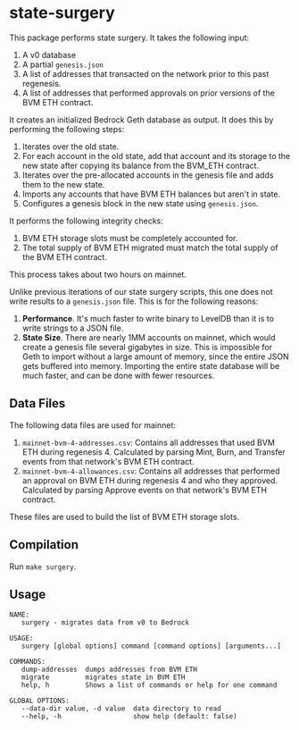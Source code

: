 # state-surgery

This package performs state surgery. It takes the following input:

1. A v0 database
2. A partial `genesis.json`
3. A list of addresses that transacted on the network prior to this past regenesis.
4. A list of addresses that performed approvals on prior versions of the BVM ETH contract.

It creates an initialized Bedrock Geth database as output. It does this by performing the following steps:

1. Iterates over the old state.
2. For each account in the old state, add that account and its storage to the new state after copying its balance from the BVM_ETH contract.
3. Iterates over the pre-allocated accounts in the genesis file and adds them to the new state.
4. Imports any accounts that have BVM ETH balances but aren't in state.
5. Configures a genesis block in the new state using `genesis.json`.

It performs the following integrity checks:

1. BVM ETH storage slots must be completely accounted for.
2. The total supply of BVM ETH migrated must match the total supply of the BVM ETH contract.

This process takes about two hours on mainnet.

Unlike previous iterations of our state surgery scripts, this one does not write results to a `genesis.json` file. This is for the following reasons:

1. **Performance**. It's much faster to write binary to LevelDB than it is to write strings to a JSON file.
2. **State Size**. There are nearly 1MM accounts on mainnet, which would create a genesis file several gigabytes in size. This is impossible for Geth to import without a large amount of memory, since the entire JSON gets buffered into memory. Importing the entire state database will be much faster, and can be done with fewer resources.

## Data Files

The following data files are used for mainnet:

1. `mainnet-bvm-4-addresses.csv`: Contains all addresses that used BVM ETH during regenesis 4. Calculated by parsing Mint, Burn, and Transfer events from that network's BVM ETH contract.
2. `mainnet-bvm-4-allowances.csv`: Contains all addresses that performed an approval on BVM ETH during regenesis 4 and who they approved. Calculated by parsing Approve events on that network's BVM ETH contract.

These files are used to build the list of BVM ETH storage slots.

## Compilation

Run `make surgery`.

## Usage

```
NAME:
   surgery - migrates data from v0 to Bedrock

USAGE:
   surgery [global options] command [command options] [arguments...]

COMMANDS:
   dump-addresses  dumps addresses from BVM ETH
   migrate         migrates state in BVM ETH
   help, h         Shows a list of commands or help for one command

GLOBAL OPTIONS:
   --data-dir value, -d value  data directory to read
   --help, -h                  show help (default: false)
```
